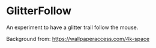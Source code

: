 # GlitterFollow
An experiment to have a glitter trail follow the mouse.

Background from: https://wallpaperaccess.com/4k-space